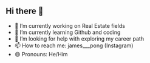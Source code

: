 ## Hi there 👋



- 🔭 I’m currently working on Real Estate fields
- 🌱 I’m currently learning Github and coding
- 🤔 I’m looking for help with exploring my career path
- 📫 How to reach me: james___pong (Instagram)  
- 😄 Pronouns: He/Him
